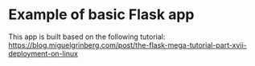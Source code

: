 # Example of basic Flask app

This app is built based on the following tutorial:
https://blog.miguelgrinberg.com/post/the-flask-mega-tutorial-part-xvii-deployment-on-linux
